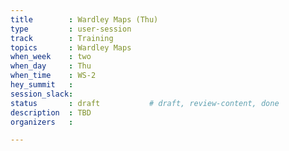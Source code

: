 ```yaml
---
title        : Wardley Maps (Thu)
type         : user-session
track        : Training
topics       : Wardley Maps
when_week    : two
when_day     : Thu
when_time    : WS-2
hey_summit   :
session_slack:
status       : draft           # draft, review-content, done
description  : TBD
organizers   : 

---
```


<!--(add intro)

## WHY

(...)

## What

(...)

## Outcomes

(...)

## References

(...)


## Previous-->
